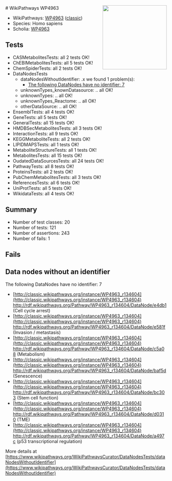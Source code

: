 <img style="float: right; width: 200px" src="https://upload.wikimedia.org/wikipedia/commons/thumb/8/83/Wplogo_with_text_500.png/640px-Wplogo_with_text_500.png" />
# WikiPathways WP4963

* WikiPathways: [WP4963](https://wikipathways.org/pathways/WP4963) ([classic](https://classic.wikipathways.org/instance/WP4963))
* Species: Homo sapiens
* Scholia: [WP4963](https://scholia.toolforge.org/wikipathways/WP4963)
## Tests
* CASMetabolitesTests: all 2 tests OK!
* ChEBIMetabolitesTests: all 5 tests OK!
* ChemSpiderTests: all 2 tests OK!
* DataNodesTests
    * dataNodesWithoutIdentifier: .x we found 1 problem(s):
        * [The following DataNodes have no identifier: 7](#d2d32fa6)
    * unknownTypes_knownDatasource: .. all OK!
    * unknownTypes: .. all OK!
    * unknownTypes_Reactome: .. all OK!
    * otherDataSource: .. all OK!
* EnsemblTests: all 4 tests OK!
* GeneTests: all 5 tests OK!
* GeneralTests: all 15 tests OK!
* HMDBSecMetabolitesTests: all 3 tests OK!
* InteractionTests: all 9 tests OK!
* KEGGMetaboliteTests: all 2 tests OK!
* LIPIDMAPSTests: all 1 tests OK!
* MetaboliteStructureTests: all 1 tests OK!
* MetabolitesTests: all 15 tests OK!
* OudatedDataSourcesTests: all 24 tests OK!
* PathwayTests: all 8 tests OK!
* ProteinsTests: all 2 tests OK!
* PubChemMetabolitesTests: all 3 tests OK!
* ReferencesTests: all 6 tests OK!
* UniProtTests: all 5 tests OK!
* WikidataTests: all 4 tests OK!


## Summary

* Number of test classes: 20
* Number of tests: 121
* Number of assertions: 243
* Number of fails: 1

## Fails

<a name="d2d32fa6" />

## Data nodes without an identifier

The following DataNodes have no identifier: 7

* [http://classic.wikipathways.org/instance/WP4963_r134604](http://classic.wikipathways.org/instance/WP4963_r134604) http://rdf.wikipathways.org/Pathway/WP4963_r134604/DataNode/e4db1 (Cell cycle arrest)
* [http://classic.wikipathways.org/instance/WP4963_r134604](http://classic.wikipathways.org/instance/WP4963_r134604) http://rdf.wikipathways.org/Pathway/WP4963_r134604/DataNode/e581f (Invasion / metastasis)
* [http://classic.wikipathways.org/instance/WP4963_r134604](http://classic.wikipathways.org/instance/WP4963_r134604) http://rdf.wikipathways.org/Pathway/WP4963_r134604/DataNode/c5a08 (Metabolism)
* [http://classic.wikipathways.org/instance/WP4963_r134604](http://classic.wikipathways.org/instance/WP4963_r134604) http://rdf.wikipathways.org/Pathway/WP4963_r134604/DataNode/baf5d (Senescence)
* [http://classic.wikipathways.org/instance/WP4963_r134604](http://classic.wikipathways.org/instance/WP4963_r134604) http://rdf.wikipathways.org/Pathway/WP4963_r134604/DataNode/bc303 (Stem cell function)
* [http://classic.wikipathways.org/instance/WP4963_r134604](http://classic.wikipathways.org/instance/WP4963_r134604) http://rdf.wikipathways.org/Pathway/WP4963_r134604/DataNode/d0310 (TME)
* [http://classic.wikipathways.org/instance/WP4963_r134604](http://classic.wikipathways.org/instance/WP4963_r134604) http://rdf.wikipathways.org/Pathway/WP4963_r134604/DataNode/a497c (p53 transcriptional regulation)


More details at [https://www.wikipathways.org/WikiPathwaysCurator/DataNodesTests/dataNodesWithoutIdentifier](https://www.wikipathways.org/WikiPathwaysCurator/DataNodesTests/dataNodesWithoutIdentifier)

